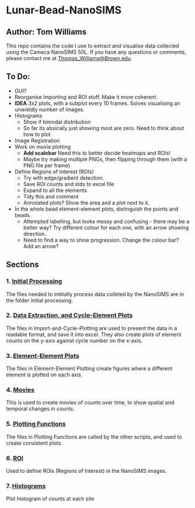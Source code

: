 # Lunar-Bead-NanoSIMS

## Author: Tom Williams

This repo contains the code I use to extract and visualise data collected using the Cameca NanoSIMS 50L. If you have any questions or comments, please contact me at [Thomas_Williams@Brown.edu](mailto:Thomas_Williams@Brown.edu).

## To Do:

* GUI?
* Reorganise Importing and ROI stuff. Make it more coherent.
* __IDEA__ 3x2 plots, with a subplot every 10 frames. Solves visualising an unwieldly number of images.
* Histograms
  * Show if bimodal distribution
  * So far its absically just showing most are zero. Need to think about how to plot.
* Image Registration
* Work on movie plotting
  * __Add scalebar__ Need this to better decide heatmaps and ROIs!
  * Maybe try making multiple PNGs, then flipping through them (with a PNG file per frame)
* Define Regions of Interest (ROIs)
  * Try with edge/gradient detection.
  * Save ROI counts and stds to excel file
  * Expand to all the elements
  * Tidy this and comment
  * Annotated plots? Show the area and a plot next to it.
* In the whole bead element-element plots, distinguish the points and beads
  * Attempted labelling, but looks messy and confusing - there may be a better way? Try different colour for each one, with an arrow showing direction.
  * Need to find a way to show progression. Change the colour bar? Add an arrow?


## Sections

### 1. [Initial Processing](https://github.com/TomWilliamsBrown/Lunar-Bead-NanoSIMS/tree/main/Initial_Processing)

The files needed to intitially process data colleted by the NanoSIMS are in the folder initial processing.

### 2. [Data Extraction, and Cycle-Element Plots](https://github.com/TomWilliamsBrown/Lunar-Bead-NanoSIMS/tree/main/Import-and-Cyle-Plotting)

The files in Import-and-Cycle-Plotting are used to present the data in a readable format, and save it into excel. They also create plots of element counts on the y-axis against cycle number on the x-axis.

### 3. [Element-Element Plots](https://github.com/TomWilliamsBrown/Lunar-Bead-NanoSIMS/tree/main/Element-Element%20Plotting)

The files in Element-Element Plotting create figures where a different element is plotted on each axis.

### 4. [Movies](https://github.com/TomWilliamsBrown/Lunar-Bead-NanoSIMS/tree/main/Count_Movies)

This is used to create movies of counts over time, to show spatial and temporal changes in counts.

### 5. [Plotting Functions](https://github.com/TomWilliamsBrown/Lunar-Bead-NanoSIMS/tree/main/Plotting_Functions)

The files in Plotting Functions are called by the other scripts, and used to create consistent plots.

### 6. [ROI](https://github.com/TomWilliamsBrown/Lunar-Bead-NanoSIMS/tree/main/ROI) 

Used to define ROIs (Regions of Interest) in the NanoSIMS images.

### 7. [Histograms](https://github.com/TomWilliamsBrown/Lunar-Bead-NanoSIMS/tree/main/Histograms)

Plot histogram of counts at each site



